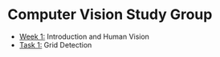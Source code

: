 # Computer Vision Study Group

* [Week 1:](week1/week1.md) Introduction and Human Vision
* [Task 1:](task1/task1.md) Grid Detection